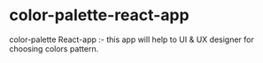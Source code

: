 # color-palette-react-app
color-palette React-app :- this app will help to UI &amp; UX designer for choosing colors pattern.
